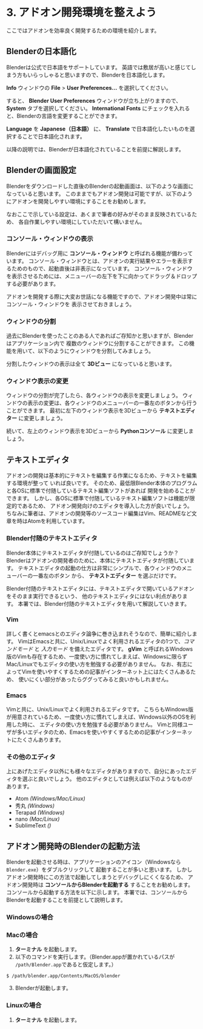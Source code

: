 # 3. アドオン開発環境を整えよう

ここではアドオンを効率良く開発するための環境を紹介します。

## Blenderの日本語化

Blenderは公式で日本語をサポートしています。
英語では敷居が高いと感じてしまう方もいらっしゃると思いますので、Blenderを日本語化します。

**Info** ウィンドウの **File** > **User Preferences...** を選択してください。

すると、 **Blender User Preferences** ウィンドウが立ち上がりますので、 **System** タブを選択してください。
**International Fonts** にチェックを入れると、Blenderの言語を変更することができます。

**Language** を **Japanese（日本語）** に、 **Translate** で日本語化したいものを選択することで日本語化されます。



以降の説明では、Blenderが日本語化されていることを前提に解説します。

## Blenderの画面設定

Blenderをダウンロードした直後のBlenderの起動画面は、以下のような画面になっていると思います。
このままでもアドオン開発は可能ですが、以下のようにアドオンを開発しやすい環境にすることをお勧めします。

なおここで示している設定は、あくまで筆者の好みがそのまま反映されているため、
各自作業しやすい環境にしていただいて構いません。

### コンソール・ウィンドウの表示

Blenderにはデバッグ用に **コンソール・ウィンドウ** と呼ばれる機能が備わっています。
コンソール・ウィンドウとは、アドオンの実行結果やエラーを表示するためのもので、起動直後は非表示になっています。
コンソール・ウィンドウを表示させるためには、メニューバーの左下を下に向かってドラッグ＆ドロップする必要があります。

アドオンを開発する際に大変お世話になる機能ですので、アドオン開発中は常にコンソール・ウィンドウを
表示させておきましょう。

### ウィンドウの分割

過去にBlenderを使ったことのある人であればご存知かと思いますが、Blenderはアプリケーション内で
複数のウィンドウに分割することができます。
この機能を用いて、以下のようにウィンドウを分割してみましょう。

分割したウィンドウの表示は全て **3Dビュー** になっていると思います。

### ウィンドウ表示の変更

ウィンドウの分割が完了したら、各ウィンドウの表示を変更しましょう。
ウィンドウの表示の変更は、各ウィンドウのメニューバーの一番左のボタンから行うことができます。
最初に左下のウィンドウ表示を3Dビューから **テキストエディター** に変更しましょう。

続いて、左上のウィンドウ表示を3Dビューから **Pythonコンソール** に変更しましょう。

## テキストエディタ

アドオンの開発は基本的にテキストを編集する作業になるため、テキストを編集する環境が整って
いれば良いです。
そのため、最低限Blender本体のプログラムと各OSに標準で付随しているテキスト編集ソフトがあれば
開発を始めることができます。
しかし、各OSに標準で付随しているテキスト編集ソフトは機能が限定的であるため、
アドオン開発向けのエディタを導入した方が良いでしょう。
ちなみに筆者は、アドオンの開発等のソースコード編集はVim、READMEなど文章を時はAtomを利用しています。

### Blender付随のテキストエディタ

Blender本体にテキストエディタが付随しているのはご存知でしょうか？
Blenderはアドオンの開発者のために、本体にテキストエディタが付随しています。
テキストエディタの起動の仕方は非常にシンプルで、各ウィンドウのメニューバーの一番左のボタン
から、 **テキストエディター** を選ぶだけです。

Blender付随のテキストエディタには、テキストエディタで開いているアドオンをそのまま実行できるという、
他のテキストエディタにはない利点があります。
本署では、Blender付随のテキストエディタを用いて解説していきます。

### Vim

詳しく書くとemacsとのエディタ論争に巻き込まれそうなので、簡単に紹介します。
VimはEmacsと共に、Unix/Linuxでよく利用されるエディタの1つで、*コマンドモード* と *入力モード*
を備えたエディタです。
**gVim** と呼ばれるWindows版のVimも存在するため、一度使い方に慣れてしまえば、Windowsに限らず
Mac/Linuxでもエディタの使い方を勉強する必要がありません。
なお、有志によってVimを使いやすくするための記事がインターネット上にはたくさんあるため、
使いにくい部分があったらググってみると良いかもしれません。

### Emacs

Vimと共に、Unix/Linuxでよく利用されるエディタです。
こちらもWindows版が用意されているため、一度使い方に慣れてしまえば、Windows以外のOSを利用した時に、
エディタの使い方を勉強する必要がありません。
Vimと同様ユーザが多いエディタのため、Emacsを使いやすくするための記事がインターネットにたくさんあります。

### その他のエディタ

上にあげたエディタ以外にも様々なエディタがありますので、自分にあったエディタを選ぶと良いでしょう。
他のエディタとしては例えば以下のようなものがあります。

* Atom *(Windows/Mac/Linux)*
* 秀丸 *(Windows)*
* Terapad *(Windows)*
* nano *(Mac/Linux)*
* SublimeText *()*

## アドオン開発時のBlenderの起動方法

Blenderを起動させる時は、アプリケーションのアイコン（Windowsなら```Blender.exe```）をダブルクリックして
起動することが多いと思います。
しかしアドオン開発時にこの方法で起動してしまうとデバッグしにくくなるため、
アドオン開発時は **コンソールからBlenderを起動する** することをお勧めします。
コンソールから起動する方法を以下に示します。
本署では、コンソールからBlenderを起動することを前提として説明します。

### Windowsの場合

### Macの場合

1. **ターミナル** を起動します。
2. 以下のコマンドを実行します。（Blender.appが置かれているパスが ```/path/Blender.app```であると仮定します。）
```
$ /path/blender.app/Contents/MacOS/blender
```
3. Blenderが起動します。

### Linuxの場合

1. **ターミナル** を起動します。

